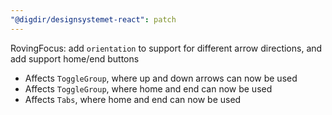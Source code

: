 ```yaml
---
"@digdir/designsystemet-react": patch
---
```


RovingFocus: add `orientation` to support for different arrow directions, and add support home/end buttons
- Affects `ToggleGroup`, where up and down arrows can now be used
- Affects `ToggleGroup`, where home and end can now be used
- Affects `Tabs`, where home and end can now be used
